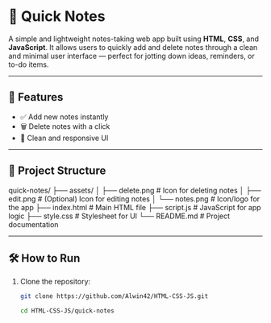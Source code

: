 # 📝 Quick Notes

A simple and lightweight notes-taking web app built using **HTML**, **CSS**, and **JavaScript**. It allows users to quickly add and delete notes through a clean and minimal user interface — perfect for jotting down ideas, reminders, or to-do items.


---

## 🚀 Features

- ✅ Add new notes instantly
- 🗑️ Delete notes with a click
- 🎨 Clean and responsive UI


---

## 📂 Project Structure
quick-notes/
├── assets/
│ ├── delete.png # Icon for deleting notes
│ ├── edit.png # (Optional) Icon for editing notes
│ └── notes.png # Icon/logo for the app
├── index.html # Main HTML file
├── script.js # JavaScript for app logic
├── style.css # Stylesheet for UI
└── README.md # Project documentation

---

## 🛠️ How to Run

1. Clone the repository:
   ```bash
   git clone https://github.com/Alwin42/HTML-CSS-JS.git

   cd HTML-CSS-JS/quick-notes